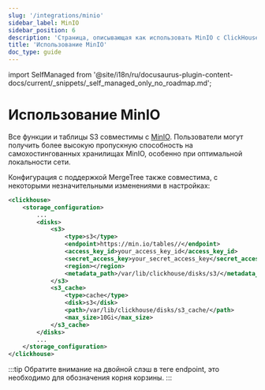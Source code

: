 ```yaml
---
slug: '/integrations/minio'
sidebar_label: MinIO
sidebar_position: 6
description: 'Страница, описывающая как использовать MinIO с ClickHouse'
title: 'Использование MinIO'
doc_type: guide
---
```

import SelfManaged from '@site/i18n/ru/docusaurus-plugin-content-docs/current/_snippets/_self_managed_only_no_roadmap.md';


# Использование MinIO

<SelfManaged />

Все функции и таблицы S3 совместимы с [MinIO](https://min.io/). Пользователи могут получить более высокую пропускную способность на самохостингованных хранилищах MinIO, особенно при оптимальной локальности сети.

Конфигурация с поддержкой MergeTree также совместима, с некоторыми незначительными изменениями в настройках:

```xml
<clickhouse>
    <storage_configuration>
        ...
        <disks>
            <s3>
                <type>s3</type>
                <endpoint>https://min.io/tables//</endpoint>
                <access_key_id>your_access_key_id</access_key_id>
                <secret_access_key>your_secret_access_key</secret_access_key>
                <region></region>
                <metadata_path>/var/lib/clickhouse/disks/s3/</metadata_path>
            </s3>
            <s3_cache>
                <type>cache</type>
                <disk>s3</disk>
                <path>/var/lib/clickhouse/disks/s3_cache/</path>
                <max_size>10Gi</max_size>
            </s3_cache>
        </disks>
        ...
    </storage_configuration>
</clickhouse>
```

:::tip
Обратите внимание на двойной слэш в теге endpoint, это необходимо для обозначения корня корзины.
:::